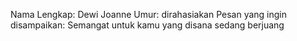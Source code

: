 Nama Lengkap: Dewi Joanne
Umur: dirahasiakan
Pesan yang ingin disampaikan: Semangat untuk kamu yang disana sedang berjuang